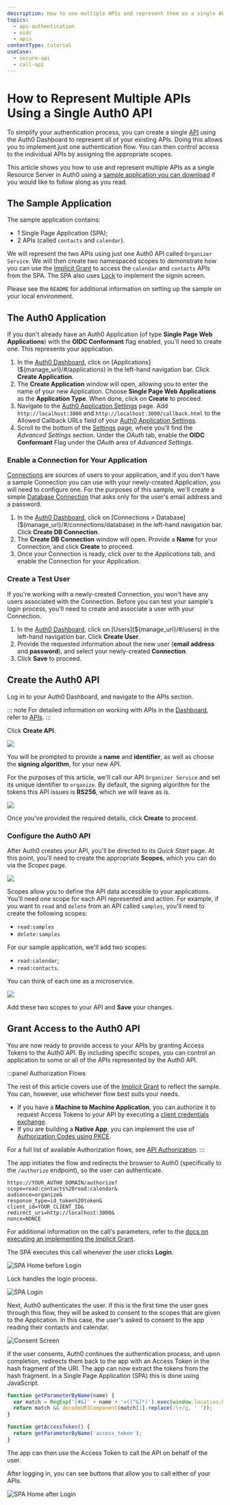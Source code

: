 ```yaml
---
description: How to use multiple APIs and represent them as a single API in Auth0.
topics:
  - api-authentication
  - oidc
  - apis
contentType: tutorial
useCase:
  - secure-api
  - call-api
---
```


# How to Represent Multiple APIs Using a Single Auth0 API

To simplify your authentication process, you can create a single [API](/apis) using the Auth0 Dashboard to represent all of your existing APIs. Doing this allows you to implement just one authentication flow. You can then control access to the individual APIs by assigning the appropriate scopes.

This article shows you how to use and represent multiple APIs as a single Resource Server in Auth0 using a [sample application you can download](https://github.com/auth0-samples/auth0-api-auth-implicit-sample) if you would like to follow along as you read.

## The Sample Application

The sample application contains:

* 1 Single Page Application (SPA);
* 2 APIs (called `contacts` and `calendar`).

We will represent the two APIs using just one Auth0 API called `Organizer Service`. We will then create two namespaced scopes to demonstrate how you can use the [Implicit Grant](/api-auth/grant/implicit) to access the `calendar` and `contacts` APIs from the SPA. The SPA also uses [Lock](/libraries/lock) to implement the signin screen.

Please see the `README` for additional information on setting up the sample on your local environment.

## The Auth0 Application

If you don't already have an Auth0 Application (of type **Single Page Web Applications**) with the **OIDC Conformant** flag enabled, you'll need to create one. This represents your application.

1. In the [Auth0 Dashboard](${manage_url}), click on [Applications](${manage_url}/#/applications) in the left-hand navigation bar. Click **Create Application**.
2. The **Create Application** window will open, allowing you to enter the name of your new Application. Choose **Single Page Web Applications** as the **Application Type**. When done, click on **Create** to proceed.
3. Navigate to the [Auth0 Application Settings](${manage_url}/#/applications/${account.clientId}/settings) page. Add `http://localhost:3000` and `http://localhost:3000/callback.html` to the Allowed Callback URLs field of your [Auth0 Application Settings](${manage_url}/#/applications/${account.clientId}/settings).
4. Scroll to the bottom of the [Settings](${manage_url}/#/applications/${account.clientId}/settings) page, where you'll find the *Advanced Settings* section. Under the *OAuth* tab, enable the **OIDC Conformant** Flag under the *OAuth* area of *Advanced Settings*.

### Enable a Connection for Your Application

[Connections](/identityproviders) are sources of users to your application, and if you don't have a sample Connection you can use with your newly-created Application, you will need to configure one. For the purposes of this sample, we'll create a simple [Database Connection](/connections/database) that asks only for the user's email address and a password.

1. In the [Auth0 Dashboard](${manage_url}), click on [Connections > Database](${manage_url}/#/connections/database) in the left-hand navigation bar. Click **Create DB Connection**.
2. The **Create DB Connection** window will open. Provide a **Name** for your Connection, and click **Create** to proceed.
3. Once your Connection is ready, click over to the *Applications* tab, and enable the Connection for your Application.

### Create a Test User

If you're working with a newly-created Connection, you won't have any users associated with the Connection. Before you can test your sample's login process, you'll need to create and associate a user with your Connection.

1. In the [Auth0 Dashboard](${manage_url}), click on [Users](${manage_url}/#/users) in the left-hand navigation bar. Click **Create User**.
2. Provide the requested information about the new user (**email address** and **password**), and select your newly-created **Connection**.
3. Click **Save** to proceed.

## Create the Auth0 API

Log in to your Auth0 Dashboard, and navigate to the APIs section.

::: note
  For detailed information on working with APIs in the <a href="${manage_url}">Dashboard</a>, refer to <a href="/apis">APIs</a>.
:::

Click **Create API**.

![](/media/articles/api-auth/tutorials/represent-multiple-apis/dashboard-apis.png)

You will be prompted to provide a **name** and **identifier**, as well as choose the **signing algorithm**, for your new API.

For the purposes of this article, we'll call our API `Organizer Service` and set its unique identifier to `organize`. By default, the signing algorithm for the tokens this API issues is **RS256**, which we will leave as is.

![](/media/articles/api-auth/tutorials/represent-multiple-apis/create-new-api.png)

Once you've provided the required details, click **Create** to proceed.

### Configure the Auth0 API

After Auth0 creates your API, you'll be directed to its *Quick Start* page. At this point, you'll need to create the appropriate **Scopes**, which you can do via the *Scopes* page.

![](/media/articles/api-auth/tutorials/represent-multiple-apis/scopes-page.png)

Scopes allow you to define the API data accessible to your applications. You'll need one scope for each API represented and action. For example, if you want to `read` and `delete` from an API called `samples`, you'll need to create the following scopes:

* `read:samples`
* `delete:samples`

For our sample application, we'll add two scopes:

* `read:calendar`;
* `read:contacts`.

You can think of each one as a microservice.

![](/media/articles/api-auth/tutorials/represent-multiple-apis/new-scopes.png)

Add these two scopes to your API and **Save** your changes.

## Grant Access to the Auth0 API

You are now ready to provide access to your APIs by granting Access Tokens to the Auth0 API. By including specific scopes, you can control an application to some or all of the APIs represented by the Auth0 API.

:::panel Authorization Flows

The rest of this article covers use of the [Implicit Grant](/api-auth/grant/implicit) to reflect the sample. You can, however, use whichever flow best suits your needs.

* If you have a **Machine to Machine Application**, you can authorize it to request Access Tokens to your API by executing a [client credentials exchange](/api-auth/grant/client-credentials).
* If you are building a **Native App**, you can implement the use of [Authorization Codes using PKCE](/api-auth/grant/authorization-code-pkce).

For a full list of available Authorization flows, see [API Authorization](/api-auth).
:::

The app initiates the flow and redirects the browser to Auth0 (specifically to the `/authorize` endpoint), so the user can authenticate.

```text
https://YOUR_AUTH0_DOMAIN/authorize?
scope=read:contacts%20read:calendar&
audience=organize&
response_type=id_token%20token&
client_id=YOUR_CLIENT_ID&
redirect_uri=http://localhost:3000&
nonce=NONCE
```

For additional information on the call's parameters, refer to the [docs on executing an implementing the Implicit Grant](/api-auth/tutorials/implicit-grant#1-get-the-user-s-authorization).

The SPA executes this call whenever the user clicks **Login**.

![SPA Home before Login](/media/articles/api-auth/tutorials/represent-multiple-apis/home.png)

Lock handles the login process.

![SPA Login](/media/articles/api-auth/tutorials/represent-multiple-apis/lock.png)

Next, Auth0 authenticates the user. If this is the first time the user goes through this flow, they will be asked to consent to the scopes that are given to the Application. In this case, the user's asked to consent to the app reading their contacts and calendar.

![Consent Screen](/media/articles/api-auth/tutorials/represent-multiple-apis/consent-screen.png)

If the user consents, Auth0 continues the authentication process, and upon completion, redirects them back to the app with an Access Token in the hash fragment of the URI. The app can now extract the tokens from the hash fragment. In a Single Page Application (SPA) this is done using JavaScript.

```js
function getParameterByName(name) {
  var match = RegExp('[#&]' + name + '=([^&]*)').exec(window.location.hash);
  return match && decodeURIComponent(match[1].replace(/\+/g, ' '));
}

function getAccessToken() {
  return getParameterByName('access_token');
}
```

The app can then use the Access Token to call the API on behalf of the user.

After logging in, you can see buttons that allow you to call either of your APIs.

![SPA Home after Login](/media/articles/api-auth/tutorials/represent-multiple-apis/apis.png)
